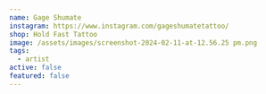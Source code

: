 ```yaml
---
name: Gage Shumate
instagram: https://www.instagram.com/gageshumatetattoo/
shop: Hold Fast Tattoo
image: /assets/images/screenshot-2024-02-11-at-12.56.25 pm.png
tags:
  - artist
active: false
featured: false
---
```

